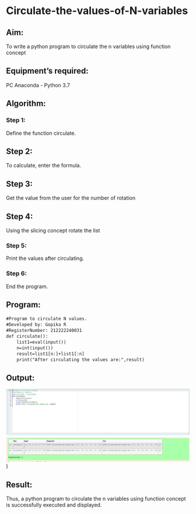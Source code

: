 # Circulate-the-values-of-N-variables
## Aim:
To write a python program to circulate the n variables using function concept
## Equipment’s required:
PC
Anaconda - Python 3.7
## Algorithm: 
### Step 1: 
Define the function circulate.
## Step 2:
To calculate, enter the formula.
## Step 3:
Get the value from the user for the number of rotation
## Step 4:
Using the slicing concept rotate the list
### Step 5: 
Print the values after circulating.
### Step 6: 
End the program.
## Program:
```
#Program to circulate N values.
#Developed by: Gopika R
#RegisterNumber: 212222240031
def circulate():
    list1=eval(input())
    n=int(input())
    result=list1[n:]+list1[:n]
    print("After circulating the values are:",result) 

```

## Output:
![OUTPUT](circulate.png))

## Result:
Thus, a python program to circulate the n variables using function concept is successfully executed and displayed.
